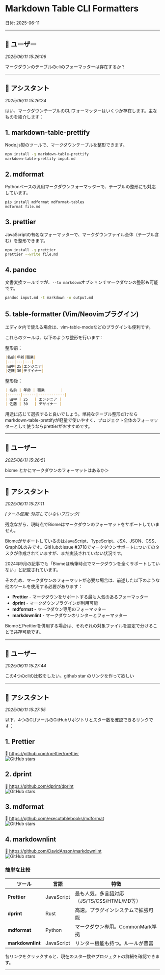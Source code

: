 # Markdown Table CLI Formatters

日付: 2025-06-11

---

## 👤 ユーザー
*2025/06/11 15:26:06*

マークダウンのテーブルのcliのフォーマッターは存在するか？

---

## 🤖 アシスタント
*2025/06/11 15:26:24*

はい、マークダウンテーブルのCLIフォーマッターはいくつか存在します。主なものを紹介します：

## 1. **markdown-table-prettify**
Node.js製のツールで、マークダウンテーブルを整形できます。
```bash
npm install -g markdown-table-prettify
markdown-table-prettify input.md
```

## 2. **mdformat**
Pythonベースの汎用マークダウンフォーマッターで、テーブルの整形にも対応しています。
```bash
pip install mdformat mdformat-tables
mdformat file.md
```

## 3. **prettier**
JavaScriptの有名なフォーマッターで、マークダウンファイル全体（テーブル含む）を整形できます。
```bash
npm install -g prettier
prettier --write file.md
```

## 4. **pandoc**
文書変換ツールですが、`--to markdown`オプションでマークダウンの整形も可能です。
```bash
pandoc input.md -t markdown -o output.md
```

## 5. **table-formatter** (Vim/Neovimプラグイン)
エディタ内で使える場合は、vim-table-modeなどのプラグインも便利です。

これらのツールは、以下のような整形を行います：

整形前：
```markdown
|名前|年齢|職業|
|---|---|---|
|田中|25|エンジニア|
|佐藤|30|デザイナー|
```

整形後：
```markdown
| 名前 | 年齢 | 職業       |
|------|------|------------|
| 田中 | 25   | エンジニア |
| 佐藤 | 30   | デザイナー |
```

用途に応じて選択すると良いでしょう。単純なテーブル整形だけならmarkdown-table-prettifyが軽量で使いやすく、プロジェクト全体のフォーマッターとして使うならprettierがおすすめです。

---

## 👤 ユーザー
*2025/06/11 15:26:51*

biome とかにマークダウンのフォーマットはあるか＞

---

## 🤖 アシスタント
*2025/06/11 15:27:11*

*[ツール使用: 対応していないブロック]*

残念ながら、現時点でBiomeはマークダウンのフォーマットをサポートしていません。

BiomeがサポートしているのはJavaScript、TypeScript、JSX、JSON、CSS、GraphQLのみです。GitHubのIssue #3718でマークダウンサポートについてのタスクが作成されていますが、まだ実装されていない状況です。

2024年9月の記事でも「Biomeは執筆時点でマークダウンを全くサポートしていない」と記載されています。

そのため、マークダウンのフォーマットが必要な場合は、前述した以下のような他のツールを使用する必要があります：

- **Prettier** - マークダウンをサポートする最も人気のあるフォーマッター
- **dprint** - マークダウンプラグインが利用可能
- **mdformat** - マークダウン専用のフォーマッター
- **markdownlint** - マークダウンのリンターとフォーマッター

BiomeとPrettierを併用する場合は、それぞれの対象ファイルを設定で分けることで共存可能です。

---

## 👤 ユーザー
*2025/06/11 15:27:44*

この4つのcliの比較をしたい。github star のリンクを作って欲しい

---

## 🤖 アシスタント
*2025/06/11 15:27:55*

以下、4つのCLIツールのGitHubリポジトリとスター数を確認できるリンクです：

## 1. **Prettier**
🔗 https://github.com/prettier/prettier  
![GitHub stars](https://img.shields.io/github/stars/prettier/prettier?style=social)

## 2. **dprint**
🔗 https://github.com/dprint/dprint  
![GitHub stars](https://img.shields.io/github/stars/dprint/dprint?style=social)

## 3. **mdformat**
🔗 https://github.com/executablebooks/mdformat  
![GitHub stars](https://img.shields.io/github/stars/executablebooks/mdformat?style=social)

## 4. **markdownlint**
🔗 https://github.com/DavidAnson/markdownlint  
![GitHub stars](https://img.shields.io/github/stars/DavidAnson/markdownlint?style=social)

### 簡単な比較

| ツール | 言語 | 特徴 |
|--------|------|------|
| **Prettier** | JavaScript | 最も人気。多言語対応（JS/TS/CSS/HTML/MD等） |
| **dprint** | Rust | 高速。プラグインシステムで拡張可能 |
| **mdformat** | Python | マークダウン専用。CommonMark準拠 |
| **markdownlint** | JavaScript | リンター機能も持つ。ルールが豊富 |

各リンクをクリックすると、現在のスター数やプロジェクトの詳細を確認できます。

---
